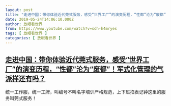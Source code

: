 ```yaml
---
layout: post
title: "走进中国：带你体验近代莞式服务，感受“世界工厂”的演变历程，“性都”沦为“废都”！军式化管理的气派样还有吗？"
date: 2019-05-24T14:06:10.000Z
author: 放眼看世界
from: https://www.youtube.com/watch?v=sdh-h4mryes
tags: [ 放眼看世界 ]
categories: [ 放眼看世界 ]
---
```

<!--1558706770000-->
[走进中国：带你体验近代莞式服务，感受“世界工厂”的演变历程，“性都”沦为“废都”！军式化管理的气派样还有吗？](https://www.youtube.com/watch?v=sdh-h4mryes)
------

<div>
统一工作服，统一工牌，叫编号不叫名字培训严格规范，上下班掐表记钟这里的服务叫莞式服务！
</div>
